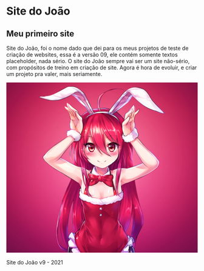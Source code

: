 # Site do João
## Meu primeiro site
Site do João, foi o nome dado que dei para os meus projetos de teste de criação de websites, essa é a versão 09, ele contém somente textos placeholder, nada sério.
O site do João sempre vai ser um site não-sério, com propósitos de treino em criação de site.
Agora é hora de evoluir, e criar um projeto pra valer, mais seriamente.

<img src="src/Imagens/bunny-girl.jpg" alt="Anime Bunny Girl FanArt">

Site do João v9 - 2021  
